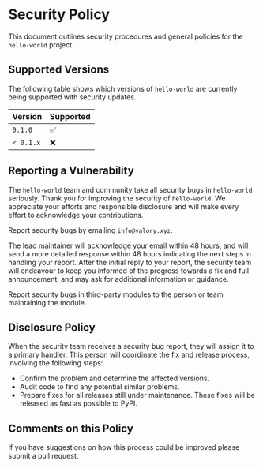 # Security Policy

This document outlines security procedures and general policies for the `hello-world` project.

## Supported Versions

The following table shows which versions of `hello-world` are currently being supported with security updates.

| Version   | Supported          |
| --------- | ------------------ |
| `0.1.0`   | :white_check_mark: |
| `< 0.1.x` | :x:                |

## Reporting a Vulnerability

The `hello-world` team and community take all security bugs in `hello-world` seriously. Thank you for improving the security of `hello-world`. We appreciate your efforts and responsible disclosure and will make every effort to acknowledge your contributions.

Report security bugs by emailing `info@valory.xyz`.

The lead maintainer will acknowledge your email within 48 hours, and will send a more detailed response within 48 hours indicating the next steps in handling your report. After the initial reply to your report, the security team will endeavour to keep you informed of the progress towards a fix and full announcement, and may ask for additional information or guidance.

Report security bugs in third-party modules to the person or team maintaining the module.

## Disclosure Policy

When the security team receives a security bug report, they will assign it to a primary handler. This person will coordinate the fix and release process, involving the following steps:

- Confirm the problem and determine the affected versions.
- Audit code to find any potential similar problems.
- Prepare fixes for all releases still under maintenance. These fixes will be released as fast as possible to PyPI.

## Comments on this Policy

If you have suggestions on how this process could be improved please submit a pull request.
